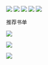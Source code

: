 ![](https://s2.loli.net/2022/06/10/mjkq51VU3lsygdp.webp)
![](https://s2.loli.net/2022/06/10/Jznm632NEHtjWsf.webp)
![](https://s2.loli.net/2022/06/10/TNrzkUEWnSP96sm.webp)
![](https://s2.loli.net/2022/06/10/xXuvKtafwcOkSRj.webp)
![](https://s2.loli.net/2022/06/10/vd36w5UWXNtTio8.webp)

推荐书单

![](https://s2.loli.net/2022/06/10/ydGcRnX5HzI8gOE.png)

![](https://s2.loli.net/2022/06/10/LTYnhr8CIkj1tqO.png)

![](https://s2.loli.net/2022/06/10/76p2nIQuiwRCZth.png)
